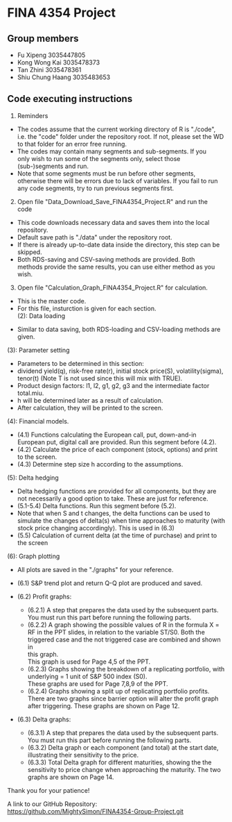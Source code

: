 
# FINA 4354 Project

## Group members
- Fu Xipeng          3035447805
- Kong Wong Kai      3035478373
- Tan Zhini          3035478361
- Shiu Chung Haang   3035483653

## Code executing instructions
1. Reminders
- The codes assume that the current working directory of R is "./code",  
i.e. the "code" folder under the repository root. If not, please set the WD   
to that folder for an error free running.  
- The codes may contain many segments and sub-segments. If you   
only wish to run some of the segments only, select those   
(sub-)segments and run.  
- Note that some segments must be run before other segments,  
otherwise there will be errors due to lack of variables. If you fail to run   
any code segments, try to run previous segments first.  

2. Open file "Data_Download_Save_FINA4354_Project.R" and run the  
code  
- This code downloads necessary data and saves them into the local   
repository.  
- Default save path is "./data" under the repository root.  
- If there is already up-to-date data inside the directory, this step can be   
skipped.  
- Both RDS-saving and CSV-saving methods are provided. Both   
methods provide the same results, you can use either method as you   
wish.  

3. Open file "Calculation_Graph_FINA4354_Project.R" for calculation. 
* This is the master code.  
* For this file, insturction is given for each section.  
(2): Data loading  
- Similar to data saving, both RDS-loading and CSV-loading methods are given.  

(3): Parameter setting  
- Parameters to be determined in this section:  
- dividend yield(q), risk-free rate(r), initial stock price(S), volatility(sigma),   
tenor(t) (Note T is not used since this will mix with TRUE).  
- Product design factors: l1, l2, g1, g2, g3 and the intermediate factor total.miu.  
- h will be determined later as a result of calculation.  
- After calculation, they will be printed to the screen.  

(4): Financial models. 
- (4.1) Functions calculating the European call, put, down-and-in   
European put, digital call are provided. Run this segment before (4.2).  
- (4.2) Calculate the price of each component (stock, options) and print  
 to the screen.  
- (4.3) Determine step size h according to the assumptions.  

(5): Delta hedging  
- Delta hedging functions are provided for all components, but they are   
not necessarily a good option to take. These are just for reference.  
- (5.1-5.4) Delta functions. Run this segment before (5.2).  
- Note that when S and t changes, the delta functions can be used to   
simulate the changes of delta(s) when time approaches to maturity (with   
stock price changing accordingly). This is used in (6.3)  
- (5.5) Calculation of current delta (at the time of purchase) and print to   
the screen  

(6): Graph plotting  
- All plots are saved in the "./graphs" for your reference.  
- (6.1) S&P trend plot and return Q-Q plot are produced and saved.  

- (6.2) Profit graphs:  
  - (6.2.1) A step that prepares the data used by the subsequent parts.   
You must run this part before running the following parts.  
  - (6.2.2) A graph showing the possible values of R in the formula X =   
RF in the PPT slides, in relation to the variable ST/S0. Both the   
triggered case and the not triggered case are combined and shown in   
this graph.  
  This graph is used for Page 4,5 of the PPT.  
  - (6.2.3) Graphs showing the breakdown of a replicating portfolio, with   
underlying = 1 unit of S&P 500 index (S0).  
  These graphs are used for Page 7,8,9 of the PPT.  
  - (6.2.4) Graphs showing a split up of replicating portfolio profits. 
  There are two graphs since barrier option will alter the profit graph after triggering.
  These graphs are shown on Page 12.

- (6.3) Delta graphs:
  - (6.3.1) A step that prepares the data used by the subsequent parts.  
 You must run this part before running the following parts.
  - (6.3.2) Delta graph or each component (and total) at the start date,   
illustrating their sensitivity to the price.
  - (6.3.3) Total Delta graph for different maturities, showing the the   
sensitivity to price change when approaching the maturity.
  The two graphs are shown on Page 14.
  
Thank you for your patience!

A link to our GitHub Repository:
https://github.com/MightySimon/FINA4354-Group-Project.git
